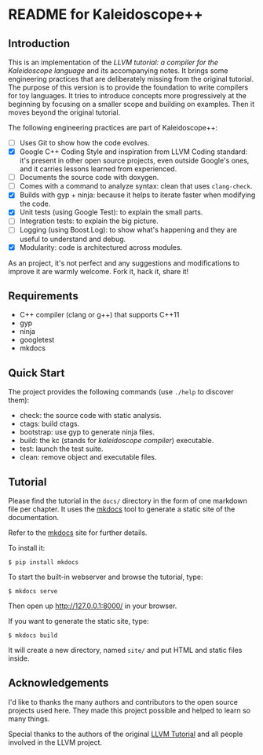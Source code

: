 # README for Kaleidoscope++

## Introduction

This is an implementation of the *LLVM tutorial: a compiler for the
Kaleidoscope language* and its accompanying notes. It brings some engineering
practices that are deliberately missing from the original tutorial. The purpose
of this version is to provide the foundation to write compilers for toy
languages. It tries to introduce concepts more progressively at the beginning
by focusing on a smaller scope and building on examples. Then it moves beyond
the original tutorial.

The following engineering practices are part of Kaleidoscope++:

- [ ] Uses Git to show how the code evolves.
- [X] Google C++ Coding Style and inspiration from LLVM Coding standard: it's
  present in other open source projects, even outside Google's ones, and it
  carries lessons learned from experienced.
- [ ] Documents the source code with doxygen.
- [ ] Comes with a command to analyze syntax: clean that uses `clang-check`.
- [X] Builds with gyp + ninja: because it helps to iterate faster when
  modifying the code.
- [X] Unit tests (using Google Test): to explain the small parts.
- [ ] Integration tests: to explain the big picture.
- [ ] Logging (using Boost.Log): to show what's happening and they are useful
  to understand and debug.
- [X] Modularity: code is architectured across modules.

As an project, it's not perfect and any suggestions and modifications to
improve it are warmly welcome. Fork it, hack it, share it!

## Requirements

- C++ compiler (clang or g++) that supports C++11
- gyp
- ninja
- googletest
- mkdocs

## Quick Start

The project provides the following commands (use `./help` to discover them):

- check: the source code with static analysis.
- ctags: build ctags.
- bootstrap: use gyp to generate ninja files.
- build: the kc (stands for *kaleidoscope compiler*) executable.
- test: launch the test suite.
- clean: remove object and executable files.

## Tutorial

Please find the tutorial in the `docs/` directory in the form of one
markdown file per chapter. It uses the [mkdocs](http://www.mkdocs.org/) tool
to generate a static site of the documentation.

Refer to the [mkdocs](http://www.mkdocs.org/) site for further details.

To install it:

```
$ pip install mkdocs
```

To start the built-in webserver and browse the tutorial, type:

```
$ mkdocs serve
```

Then open up http://127.0.0.1:8000/ in your browser.

If you want to generate the static site, type:

```
$ mkdocs build
```

It will create a new directory, named `site/` and put HTML and static files
inside.

## Acknowledgements

I'd like to thanks the many authors and contributors to the open source
projects used here. They made this project possible and helped to learn
so many things.

Special thanks to the authors of the original [LLVM
Tutorial](http://llvm.org/docs/tutorial/index.html) and all people involved in
the LLVM project.
